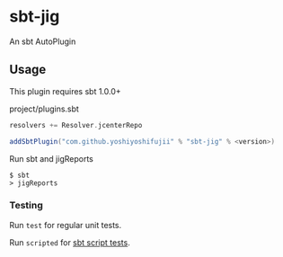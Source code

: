 # sbt-jig

An sbt AutoPlugin

## Usage

This plugin requires sbt 1.0.0+

project/plugins.sbt

```sbt
resolvers += Resolver.jcenterRepo

addSbtPlugin("com.github.yoshiyoshifujii" % "sbt-jig" % <version>)
```

Run sbt and jigReports

```shell script
$ sbt
> jigReports
```

### Testing

Run `test` for regular unit tests.

Run `scripted` for [sbt script tests](http://www.scala-sbt.org/1.x/docs/Testing-sbt-plugins.html).

